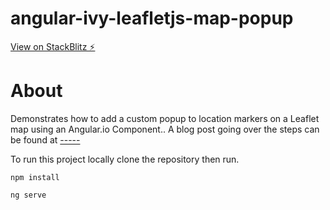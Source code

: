# angular-ivy-leafletjs-map-popup

[View on StackBlitz ⚡️](https://angular-ivy-leafletjs-map-popup.stackblitz.io/)
# About
Demonstrates how to add a custom popup to location markers on a Leaflet map using an Angular.io Component..  A blog post going over the steps can be found at [-----](https://bnolan.org/?p=----)

To run this project locally clone the repository then run.

```npm install```

```ng serve```

